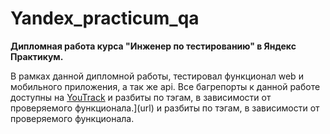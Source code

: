 # Yandex_practicum_qa
**Дипломная работа курса "Инженер по тестированию" в Яндекс Практикум.**

В рамках данной дипломной работы, тестировал функционал web и мобильного приложения, а так же api.
Все багрепорты к данной работе доступны на  [YouTrack](https://insideus.youtrack.cloud/issues?q=project:%20%7B%D0%9C%D0%B0%D1%80%D0%BA%D0%BE%D0%B2%20%D0%A1%D0%B5%D1%80%D0%B3%D0%B5%D0%B9,%2049%20%D0%BF%D0%BE%D1%82%D0%BE%D0%BA,%20Mercury%7D%20State:%20Unresolved) и разбиты по тэгам, в зависимости от проверяемого функционала.](url) и разбиты по тэгам, в зависимости от проверяемого функционала.
